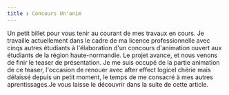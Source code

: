 ```yaml
---
title : Concours Un'anim
---
```


Un petit billet pour vous tenir au courant de mes travaux en cours. Je travaille actuellement dans le cadre de ma licence professionnelle avec cinqs autres étudiants à l'élaboration d'un concours d'animation ouvert aux étudiants de la région haute-normandie. Le projet avance, et nous venons de finir le teaser de présentation. Je me suis occupé de la partie animation de ce teaser, l'occasion de renouer avec after effect logicel chérie mais délaissé depuis un petit moment, le temps de me consacré à mes autres aprentissages.Je vous laisse le découvrir dans la suite de cette article.